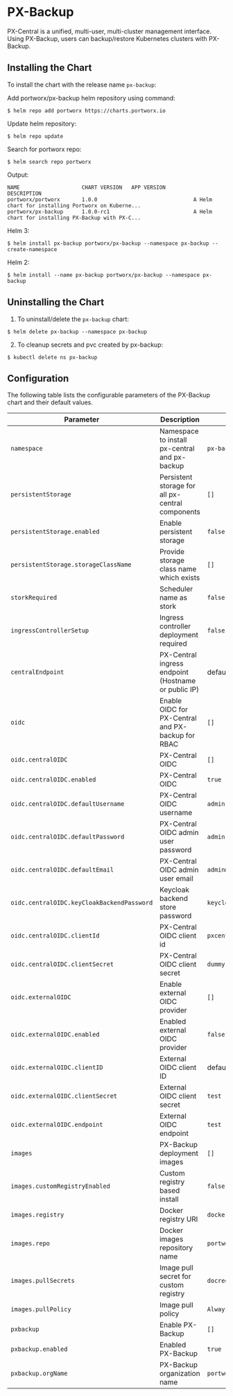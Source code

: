 # PX-Backup

PX-Central is a unified, multi-user, multi-cluster management interface. Using PX-Backup, users can backup/restore Kubernetes clusters with PX-Backup.

## Installing the Chart

To install the chart with the release name `px-backup`:

Add portworx/px-backup helm repository using command:
```console
$ helm repo add portworx https://charts.portworx.io
```

Update helm repository:
```console
$ helm repo update
```

Search for portworx repo:
```console
$ helm search repo portworx
```
Output:
```console
NAME                    CHART VERSION   APP VERSION         DESCRIPTION                                       
portworx/portworx       1.0.0                               A Helm chart for installing Portworx on Kuberne...
portworx/px-backup      1.0.0-rc1                           A Helm chart for installing PX-Backup with PX-C...
```

Helm 3:
```console
$ helm install px-backup portworx/px-backup --namespace px-backup --create-namespace
```

Helm 2:
```console
$ helm install --name px-backup portworx/px-backup --namespace px-backup
```

## Uninstalling the Chart

1. To uninstall/delete the `px-backup` chart:

```console
$ helm delete px-backup --namespace px-backup
```

2. To cleanup secrets and pvc created by px-backup:

```console
$ kubectl delete ns px-backup
```

## Configuration

The following table lists the configurable parameters of the PX-Backup chart and their default values.

Parameter | Description | Default
--- | --- | ---
`namespace` | Namespace to install px-central and px-backup | `px-backup`
`persistentStorage` | Persistent storage for all px-central components | `[]`
`persistentStorage.enabled` | Enable persistent storage | `false`
`persistentStorage.storageClassName` | Provide storage class name which exists | `[]`
`storkRequired` | Scheduler name as stork | `false`
`ingressControllerSetup` | Ingress controller deployment required | `false`
`centralEndpoint` | PX-Central ingress endpoint (Hostname or public IP) | default `None`
`oidc` | Enable OIDC for PX-Central and PX-backup for RBAC | `[]`
`oidc.centralOIDC` | PX-Central OIDC | `[]`
`oidc.centralOIDC.enabled` | PX-Central OIDC | `true`
`oidc.centralOIDC.defaultUsername` | PX-Central OIDC username | `admin`
`oidc.centralOIDC.defaultPassword` | PX-Central OIDC admin user password | `admin`
`oidc.centralOIDC.defaultEmail` | PX-Central OIDC admin user email | `admin@portworx.com`
`oidc.centralOIDC.keyCloakBackendPassword` | Keycloak backend store password | `keycloak`
`oidc.centralOIDC.clientId` | PX-Central OIDC client id | `pxcentral`
`oidc.centralOIDC.clientSecret` | PX-Central OIDC client secret | `dummy`
`oidc.externalOIDC` | Enable external OIDC provider | `[]`
`oidc.externalOIDC.enabled` | Enabled external OIDC provider | `false`
`oidc.externalOIDC.clientID` | External OIDC client ID | default `test`
`oidc.externalOIDC.clientSecret` | External OIDC client secret | `test`
`oidc.externalOIDC.endpoint` | External OIDC endpoint | `test`
`images` | PX-Backup deployment images | `[]`
`images.customRegistryEnabled` | Custom registry based install | `false`
`images.registry` | Docker registry URl | `docker.io`
`images.repo` | Docker images repository name | `portworx`
`images.pullSecrets` | Image pull secret for custom registry | `docregistry-secret`
`images.pullPolicy` | Image pull policy | `Always`
`pxbackup` | Enable PX-Backup | `[]`
`pxbackup.enabled` | Enabled PX-Backup | `true`
`pxbackup.orgName` | PX-Backup organization name | `portworx`
